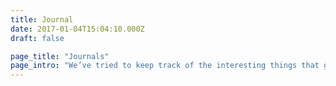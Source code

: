 ```yaml
---
title: Journal
date: 2017-01-04T15:04:10.000Z
draft: false

page_title: "Journals"
page_intro: "We’ve tried to keep track of the interesting things that go on day by day as best we can, and this is where we scribble it all down"
---
```

